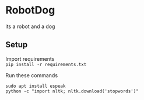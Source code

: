 # RobotDog
its a robot and a dog
## Setup
Import requirements  
`pip install -r requirements.txt`  
  
Run these commands  
```
sudo apt install espeak  
python -c "import nltk; nltk.download('stopwords')"
```
